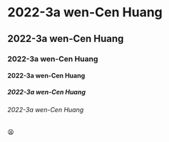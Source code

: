 # 2022-3a wen-Cen Huang
## 2022-3a wen-Cen Huang
### 2022-3a wen-Cen Huang
#### 2022-3a wen-Cen Huang
##### 2022-3a wen-Cen Huang
###### 2022-3a wen-Cen Huang
:tired_face:
